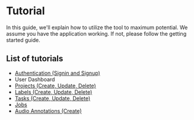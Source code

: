 
# Tutorial

In this guide, we'll explain how to utilize the tool to maximum potential. We assume you have the application working. If not, please follow the getting started guide.


## List of tutorials

- [Authentication (Signin and Signup)](./tutorials/authentication.md)
- User Dashboard
- [Projects (Create, Update, Delete)](./tutorials/projects.md)
- [Labels (Create, Update, Delete)](./tutorials/labels.md)
- [Tasks (Create, Update, Delete)](./tutorials/tasks.md)
- [Jobs](./tutorials/jobs.md)
- [Audio Annotations (Create)](./tutorials/annotation.md)
